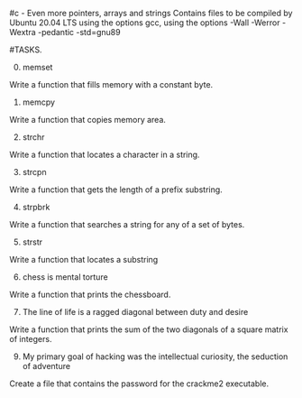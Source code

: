 #c - Even more pointers, arrays and strings
Contains files to be compiled by Ubuntu 20.04 LTS using the options gcc, using the options -Wall -Werror -Wextra -pedantic -std=gnu89

#TASKS.

0. memset

Write a function that fills memory with a constant byte.

1. memcpy

Write a function that copies memory area.

2. strchr

Write a function that locates a character in a string.

3. strcpn

Write a function that gets the length of a prefix substring.

4. strpbrk

Write a function that searches a string for any of a set of bytes.

5. strstr

Write a function that locates a substring

6. chess is mental torture

Write a function that prints the chessboard.

7. The line of life is a ragged diagonal between duty and desire

Write a function that prints the sum of the two diagonals of a square matrix of integers.

9. My primary goal of hacking was the intellectual curiosity, the seduction of adventure

Create a file that contains the password for the crackme2 executable.
